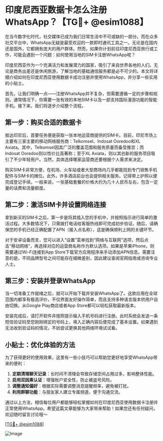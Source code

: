 # 印度尼西亚数据卡怎么注册WhatsApp？【TG💪+ @esim1088】

在当今数字化时代，社交媒体已成为我们日常生活中不可或缺的一部分。而在众多社交平台中，WhatsApp无疑是最受欢迎的一款即时通讯工具之一。无论是在国内还是国外，它都拥有庞大的用户群体。然而，如果你计划前往印度尼西亚旅行或工作，可能会遇到一个问题：如何使用当地的SIM卡注册WhatsApp呢？

印度尼西亚作为一个充满活力和发展潜力的国家，吸引了来自世界各地的人们。无论是商务出差还是休闲旅游，了解当地的基础通信服务都是必不可少的。本文将详细介绍如何在印度尼西亚使用数据卡成功注册并使用WhatsApp，并分享一些实用的小贴士。

首先，让我们明确一点——注册WhatsApp并不复杂，但需要遵循一定的步骤和规则。通常情况下，你需要一张有效的本地SIM卡以及一部支持国际漫游功能的智能手机。接下来，我们将逐步介绍整个流程。

## 第一步：购买合适的数据卡

抵达印尼后，首要任务便是获取一张本地运营商提供的SIM卡。目前，印尼市场上主要有三家主要的移动网络服务商：Telkomsel、Indosat Ooredoo和XL Axiata。其中，Telkomsel因其广泛的覆盖范围和服务质量而备受推崇；而Indosat Ooredoo则以性价比高著称；至于XL Axiata，则以其创新的服务项目吸引了不少年轻用户。当然，具体选择哪家运营商还要根据个人需求来决定。

购买SIM卡非常方便，在机场、火车站或者大型商场内几乎都能找到专门销售手机配件与SIM卡的摊位。此外，许多酒店前台也会提供相关服务。记得带上护照以便完成登记手续。一般来说，一张基础套餐的价格大约为几十人民币左右，包含一定量的话费和流量额度。

## 第二步：激活SIM卡并设置网络连接

拿到新买的SIM卡之后，第一步是将其插入您的手机中，并按照指示进行简单的激活过程。大多数情况下，只需拨打电话给客服热线即可完成初步验证。随后，请确保您的手机已经正确配置了APN（接入点名称），这是确保顺利上网的关键环节。

对于安卓设备而言，您可以进入“设置”菜单找到“网络与互联网”选项，然后点击“移动网络”，再选择对应的运营商名称作为默认选项。如果是苹果iPhone，则需要通过Wi-Fi连接到App Store下载官方应用程序来手动添加APN信息。需要注意的是，不同品牌型号之间可能存在细微差别，因此建议查阅官网指南或咨询专业人士。

## 第三步：安装并登录WhatsApp

当一切准备工作就绪之后，就可以开始下载并安装WhatsApp了。这款应用在全球范围内都享有极高评价，不仅界面友好操作简单，而且支持多种语言版本供用户自由切换。从Google Play商店或者App Store都可以轻松获取最新版本。

安装完成后，请打开软件并按照提示输入手机号码进行注册。此时系统会发送一条短信验证码至您刚刚绑定的号码上，填入正确内容后便完成了基本设置。如果遇到无法收到验证码的情况，不妨尝试更换其他网络环境试试看。

## 小贴士：优化体验的方法

为了获得更好的使用效果，这里有一些小技巧可以帮助您更好地享受WhatsApp带来的便利：

1. **定期清理聊天记录**：长时间不清理会导致存储空间占用过多，影响整体性能。
2. **启用双因素认证**：增强账户安全性，防止被盗号风险。
3. **调整通知偏好**：根据实际需要调整消息提醒频率，避免被打扰。
4. **利用群聊功能**：与朋友家人建立专属频道，便于沟通交流。

通过以上方法，相信每位用户都能够轻松掌握如何在印度尼西亚使用数据卡注册并正常使用WhatsApp。希望这篇文章能够为大家带来帮助！如果您还有任何疑问，欢迎随时留言讨论哦～

[[TG💪+ @esim1088](https://t.me/s/esim1088)] 

![Image](https://i.postimg.cc/4NQfJmqS/Snipaste-2025-05-13-00-14-12.png)